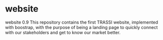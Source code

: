 # website
website 0.9
This repository contains the first TRASSI website, implemented with boostrap, with the purpose of being a landing page to quickly connect with our stakeholders and get to know our market better.

